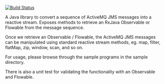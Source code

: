 [![Build Status](https://travis-ci.org/techyugadi/rxactivemq.svg?branch=master)](https://travis-ci.org/techyugadi/rxactivemq)

A Java library to convert a sequence of ActiveMQ JMS messages into a reactive stream. Exposes methods to retrieve an RxJava Observable or Flowable from the message sequence.

Once we retrieve an Observable / Flowable, the ActiveMQ JMS messages can be manipulated using standard reactive stream methods, eg. map, filter, flatMap, zip, window, scan, and so on.

For usage, please browse through the sample programs in the sample directory.

There is also a unit test for validating the functionality with an Observable and Flowable.
